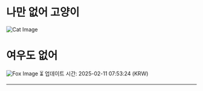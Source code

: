 
# 나만 없어 고양이

![Cat Image](https://cdn2.thecatapi.com/images/8hh.jpg)

# 여우도 없어
![Fox Image](https://randomfox.ca/images/124.jpg)
⏳ 업데이트 시간: 2025-02-11 07:53:24 (KRW)

---
